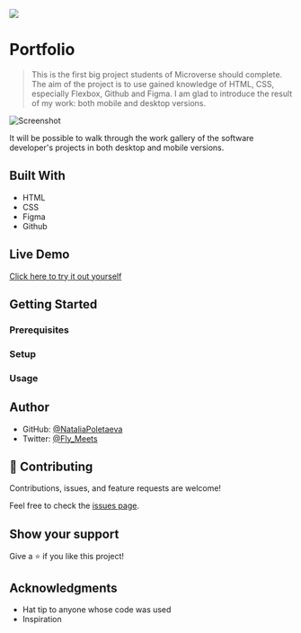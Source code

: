 ![](https://img.shields.io/badge/Microverse-blueviolet)

# Portfolio

> This is the first big project students of Microverse should complete. The aim of the project is to use gained knowledge of HTML, CSS, especially Flexbox, Github and Figma. I am glad to introduce the result of my work: both mobile and desktop versions.

![Screenshot](https://user-images.githubusercontent.com/91270103/139307833-deddd18d-9cf6-4224-8d61-c720314faf14.png)

It will be possible to walk through the work gallery of the software developer's projects in both desktop and mobile versions.

## Built With

- HTML
- CSS
- Figma
- Github

## Live Demo

[Click here to try it out yourself](https://nataliapoletaeva.github.io/Portfolio)

## Getting Started

### Prerequisites

### Setup

### Usage

## Author

- GitHub: [@NataliaPoletaeva](https://github.com/NataliaPoletaeva)
- Twitter: [@Fly_Meets](https://twitter.com/Fly_Meets)

## 🤝 Contributing

Contributions, issues, and feature requests are welcome!

Feel free to check the [issues page](../../issues/).

## Show your support

Give a ⭐️ if you like this project!

## Acknowledgments

- Hat tip to anyone whose code was used
- Inspiration
